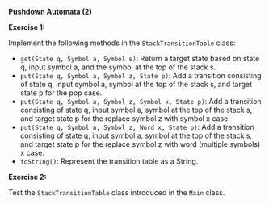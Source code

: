 **Pushdown Automata (2)**

**Exercise 1:**

Implement the following methods in the `StackTransitionTable` class:

- `get(State q, Symbol a, Symbol s)`: Return a target state based on state q, input symbol a, and the symbol at the top of the stack s.
- `put(State q, Symbol a, Symbol z, State p)`: Add a transition consisting of state q, input symbol a, symbol at the top of the stack s, and target state p for the pop case.
- `put(State q, Symbol a, Symbol z, Symbol x, State p)`: Add a transition consisting of state q, input symbol a, symbol at the top of the stack s, and target state p for the replace symbol z with symbol x case.
- `put(State q, Symbol a, Symbol z, Word x, State p)`: Add a transition consisting of state q, input symbol a, symbol at the top of the stack s, and target state p for the replace symbol z with word (multiple symbols) x case.
- `toString()`: Represent the transition table as a String.

**Exercise 2:**

Test the `StackTransitionTable` class introduced in the `Main` class.